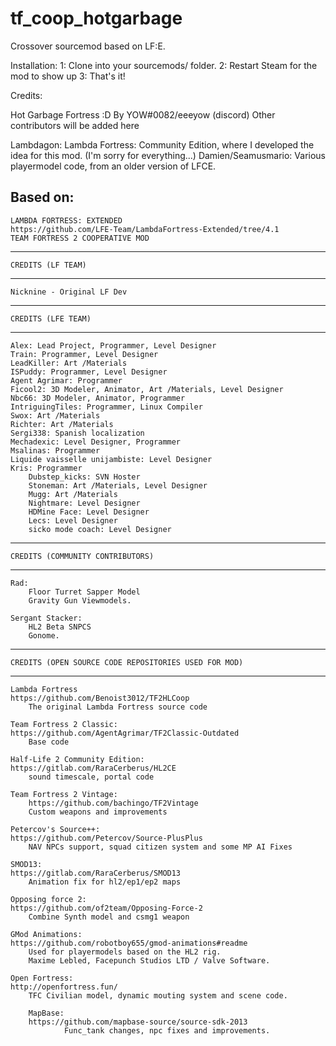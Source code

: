 # tf_coop_hotgarbage
Crossover sourcemod based on LF:E.

Installation:
1: Clone into your sourcemods/ folder.
2: Restart Steam for the mod to show up
3: That's it!



Credits:

Hot Garbage Fortress :D
By YOW#0082/eeeyow (discord)
Other contributors will be added here

Lambdagon: Lambda Fortress: Community Edition, where I developed the idea for this mod. (I'm sorry for everything...)
Damien/Seamusmario: Various playermodel code, from an older version of LFCE.








Based on: 
----------------------------------------------------------------

	LAMBDA FORTRESS: EXTENDED
	https://github.com/LFE-Team/LambdaFortress-Extended/tree/4.1
	TEAM FORTRESS 2 COOPERATIVE MOD

----------------------------------------------
	CREDITS (LF TEAM)
----------------------------------------------

	Nicknine - Original LF Dev

----------------------------------------------
	CREDITS (LFE TEAM)
----------------------------------------------

	Alex: Lead Project, Programmer, Level Designer
	Train: Programmer, Level Designer
	LeadKiller: Art /Materials
	ISPuddy: Programmer, Level Designer
	Agent Agrimar: Programmer
	Ficool2: 3D Modeler, Animator, Art /Materials, Level Designer
	Nbc66: 3D Modeler, Animator, Programmer
	IntriguingTiles: Programmer, Linux Compiler 
	Swox: Art /Materials
	Richter: Art /Materials
	Sergi338: Spanish localization 
	Mechadexic: Level Designer, Programmer
	Msalinas: Programmer
	Liquide vaisselle unijambiste: Level Designer
	Kris: Programmer
        Dubstep_kicks: SVN Hoster
        Stoneman: Art /Materials, Level Designer
        Mugg: Art /Materials
        Nightmare: Level Designer
        HDMine Face: Level Designer
        Lecs: Level Designer
        sicko mode coach: Level Designer
        

----------------------------------------------
	CREDITS (COMMUNITY CONTRIBUTORS)
----------------------------------------------
	Rad: 
		Floor Turret Sapper Model
		Gravity Gun Viewmodels. 

	Sergant Stacker: 
		HL2 Beta SNPCS
		Gonome. 
	
-------------------------------------------------------
	CREDITS (OPEN SOURCE CODE REPOSITORIES USED FOR MOD)
--------------------------------------------------------

	Lambda Fortress
	https://github.com/Benoist3012/TF2HLCoop	
		The original Lambda Fortress source code

	Team Fortress 2 Classic: 
	https://github.com/AgentAgrimar/TF2Classic-Outdated
		Base code
		
	Half-Life 2 Community Edition: 
	https://gitlab.com/RaraCerberus/HL2CE
		sound timescale, portal code

	Team Fortress 2 Vintage: 
		https://github.com/bachingo/TF2Vintage
		Custom weapons and improvements

	Petercov's Source++: 
	https://github.com/Petercov/Source-PlusPlus
		NAV NPCs support, squad citizen system and some MP AI Fixes

	SMOD13: 
	https://gitlab.com/RaraCerberus/SMOD13
		Animation fix for hl2/ep1/ep2 maps

	Opposing force 2: 
	https://github.com/of2team/Opposing-Force-2
		Combine Synth model and csmg1 weapon
		
	GMod Animations:
	https://github.com/robotboy655/gmod-animations#readme
		Used for playermodels based on the HL2 rig.
		Maxime Lebled, Facepunch Studios LTD / Valve Software.
		
	Open Fortress: 
	http://openfortress.fun/
		TFC Civilian model, dynamic mouting system and scene code.

        MapBase:
        https://github.com/mapbase-source/source-sdk-2013
                Func_tank changes, npc fixes and improvements.          
